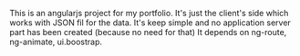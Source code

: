 This is an angularjs project for my portfolio.
It's just the client's side which works with JSON fil for the data.
It's keep simple and no application server part has been created (because no need for that)
It depends on ng-route, ng-animate, ui.boostrap.

